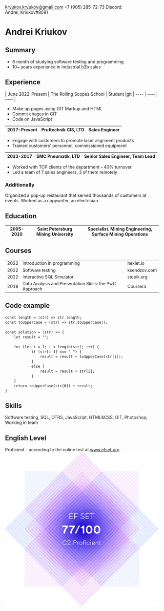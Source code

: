 kryukov.kryukov@gmail.com
+7 (905) 285-72-73
Discord: Andrei_Kriukov#8081
	
# Andrei Kriukov

## Summary

- 6 month of studying software testing and programming 
- 10+ years experience in industrial b2b sales

## Experience

| June 2022-Present | The Rolling Scopes School | Student |git 
| ---- | ---- | ---- |

- Make up pages using GIT Markup and HTML
- Commit chages in GIT
- Code on JavaScript

| 2017-Present | Pruftechnik CIS, LTD | Sales Engineer |
| ---- | ---- | ---- |

- Engage with customers to promote laser alignment products
- Trained customers’ personnel, commissioned equipment

| 2013-2017 | SMC Pneumatik, LTD | Senior Sales Engineer, Team Lead |
| ---- | ---- | ---- |

- Worked with TOP clients of the department – 40% turnover
- Led a team of 7 sales engineers, 3 of them remotely

### Additionally
Organized a pop-up restaurant that served thousands of customers at events. Worked as a copywriter, an electrician.

## Education

| 2005-2010 | Saint Petersburg Mining University | Specialist. Mining Engineering, Surface Mining Operations |
| ---- | ---- | ---- |

## Courses
|      |                                        |             |
| ---- | -------------------------------------- | ----------- |
| 2022 | Introduction in programming | hexlet.io |
| 2022 | Software testing | ksendzov.com |
| 2022 | Interactive SQL Simulator | stepik.org |
| 2019 |  Data Analysis and Presentation Skills: the PwC Approach | Coursera |

## Code example
```
const length = (str) => str.length;
const toUpperCase = (str) => str.toUpperCase();

const solution = (str) => {
    let result = ""; 

    for (let i = 1; i < length(str); i++) {
            if (str[i-1] === " ") {
                result = result + toUpperCase(str[i]);
            }
            else {
                result = result + str[i];   
            }
    }
    return toUpperCase(str[0]) + result;
}
```

## Skills
Software testing, SQL, OTRS, JavaScript, HTML&CSS, GIT, Photoshop, Working in team

## English Level
Proficient - according to the online test at www.efset.org
![EF certificate](assets/img/certificate_77.png)
